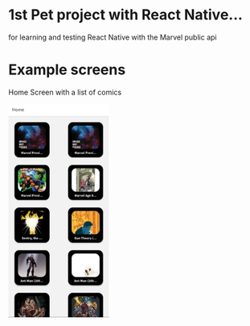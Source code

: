# 1st Pet project with React Native...

for learning and testing React Native with the Marvel public api

# Example screens

Home Screen with a list of comics

<img src="assets/app.img1.jpg" width="200">
